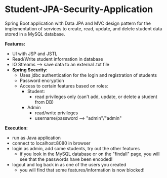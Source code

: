 # Student-JPA-Security-Application

Spring Boot application with Data JPA and MVC design pattern for the implementation of services to create, read, update, and delete student data stored in a MySQL database.  

**Features:**
* UI with JSP and JSTL
* Read/Write student information in database
* IO Streams --> save data to an external .txt file
* **Spring Security:**
  - Uses jdbc authentication for the login and registration of students
  - Password encryption
  - Access to certain features based on roles:
    - Student:
      - read privileges only (can't add, update, or delete a student from DB)
    - Admin
      - read/write privileges
      - username/password --> "admin"/"admin"

**Execution:**
 * run as Java application
 * connect to localhost:8080 in browser
 * login as admin, add some students, try out the other features 
     - if you look in the MySQL database or on the "findall" page, you will see that the passwords have been encoded!
 * logout and log back in as one of the users you created
    - you will find that some features/information is now blocked!
   
